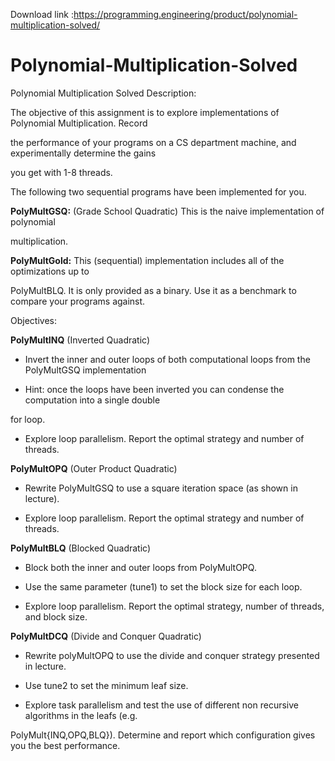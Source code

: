 Download link :https://programming.engineering/product/polynomial-multiplication-solved/

# Polynomial-Multiplication-Solved
Polynomial Multiplication Solved
Description:

The objective of this assignment is to explore implementations of Polynomial Multiplication. Record

the performance of your programs on a CS department machine, and experimentally determine the gains

you get with 1-8 threads.

The following two sequential programs have been implemented for you.

**PolyMultGSQ:** (Grade School Quadratic) This is the naive implementation of polynomial

multiplication.

**PolyMultGold:** This (sequential) implementation includes all of the optimizations up to

PolyMultBLQ. It is only provided as a binary. Use it as a benchmark to compare your programs against.

Objectives:

**PolyMultINQ** (Inverted Quadratic)

* Invert the inner and outer loops of both computational loops from the PolyMultGSQ implementation

* Hint: once the loops have been inverted you can condense the computation into a single double

for loop.

* Explore loop parallelism. Report the optimal strategy and number of threads.

**PolyMultOPQ** (Outer Product Quadratic)

* Rewrite PolyMultGSQ to use a square iteration space (as shown in lecture).

* Explore loop parallelism. Report the optimal strategy and number of threads.

**PolyMultBLQ** (Blocked Quadratic)

* Block both the inner and outer loops from PolyMultOPQ.

* Use the same parameter (tune1) to set the block size for each loop.

* Explore loop parallelism. Report the optimal strategy, number of threads, and block size.

**PolyMultDCQ** (Divide and Conquer Quadratic)

* Rewrite polyMultOPQ to use the divide and conquer strategy presented in lecture.

* Use tune2 to set the minimum leaf size.

* Explore task parallelism and test the use of different non recursive algorithms in the leafs (e.g.

PolyMult{INQ,OPQ,BLQ}). Determine and report which configuration gives you the best performance.
